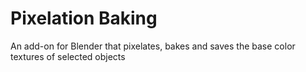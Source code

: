 # Pixelation Baking
An add-on for Blender that pixelates, bakes and saves the base color textures of selected objects
